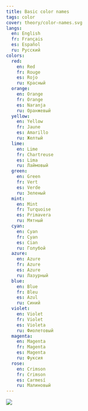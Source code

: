 ```yaml
---
title: Basic color names
tags: color
cover: theory/color-names.svg
langs:
  en: English
  fr: Français
  es: Español
  ru: Русский
colors:
  red:
    en: Red
    fr: Rouge
    es: Rojo
    ru: Красный
  orange:
    en: Orange
    fr: Orange
    es: Naranja
    ru: Оранжевый
  yellow:
    en: Yellow
    fr: Jaune
    es: Amarillo
    ru: Желтый
  lime:
    en: Lime
    fr: Chartreuse
    es: Lima
    ru: Лаймовый  
  green:
    en: Green
    fr: Vert
    es: Verde
    ru: Зеленый
  mint:
    en: Mint
    fr: Turquoise
    es: Primavera
    ru: Мятный
  cyan:
    en: Cyan
    fr: Cyan
    es: Cian
    ru: Голубой
  azure:
    en: Azure
    fr: Azure
    es: Azure
    ru: Лазурный
  blue:
    en: Blue
    fr: Bleu
    es: Azul
    ru: Синий
  violet:
    en: Violet
    fr: Violet
    es: Violeta
    ru: Фиолетовый
  magenta:
    en: Magenta
    fr: Magenta
    es: Magenta
    ru: Фуксия
  rose:
    en: Crimson
    fr: Crimson
    es: Carmesí
    ru: Малиновый
---
```



<color-names :list="$frontmatter.colors" :langs="$frontmatter.langs" />

<img src="/media/theory/color-names.svg">
